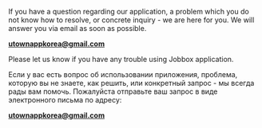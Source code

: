 If you have a question regarding our application, a problem which you do not know how to resolve, or concrete inquiry - we are here for you. We will answer you via email as soon as possible.

**utownappkorea@gmail.com**

Please let us know if you have any trouble using Jobbox application.

Если у вас есть вопрос об использовании приложения, проблема, которую вы не знаете, как решить, или конкретный запрос - мы всегда рады вам помочь. Пожалуйста отправьте ваш запрос в виде электронного письма по адресу:

**utownappkorea@gmail.com**
